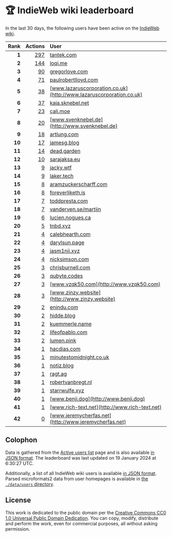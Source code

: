 # 🏆 IndieWeb wiki leaderboard

In the last 30 days, the following users have been active on the [IndieWeb wiki](https://indieweb.org).

| Rank | Actions | User |
|-----:|--------:|:-----|
| **1** | [297](https://indieweb.org/Special:Contributions/Tantek.com) | [tantek.com](http://tantek.com) |
| **2** | [144](https://indieweb.org/Special:Contributions/Loqi.me) | [loqi.me](http://loqi.me) |
| **3** | [90](https://indieweb.org/Special:Contributions/Gregorlove.com) | [gregorlove.com](http://gregorlove.com) |
| **4** | [71](https://indieweb.org/Special:Contributions/Paulrobertlloyd.com) | [paulrobertlloyd.com](http://paulrobertlloyd.com) |
| **5** | [38](https://indieweb.org/Special:Contributions/Www.lazaruscorporation.co.uk) | [www.lazaruscorporation.co.uk](http://www.lazaruscorporation.co.uk) |
| **6** | [37](https://indieweb.org/Special:Contributions/Kaja.sknebel.net) | [kaja.sknebel.net](http://kaja.sknebel.net) |
| **7** | [23](https://indieweb.org/Special:Contributions/Cali.moe) | [cali.moe](http://cali.moe) |
| **8** | [20](https://indieweb.org/Special:Contributions/Www.svenknebel.de) | [www.svenknebel.de](http://www.svenknebel.de) |
| **9** | [18](https://indieweb.org/Special:Contributions/Artlung.com) | [artlung.com](http://artlung.com) |
| **10** | [17](https://indieweb.org/Special:Contributions/Jamesg.blog) | [jamesg.blog](http://jamesg.blog) |
| **11** | [14](https://indieweb.org/Special:Contributions/Dead.garden) | [dead.garden](http://dead.garden) |
| **12** | [10](https://indieweb.org/Special:Contributions/Sarajaksa.eu) | [sarajaksa.eu](http://sarajaksa.eu) |
| **13** | [9](https://indieweb.org/Special:Contributions/Jacky.wtf) | [jacky.wtf](http://jacky.wtf) |
| **14** | [9](https://indieweb.org/Special:Contributions/Laker.tech) | [laker.tech](http://laker.tech) |
| **15** | [8](https://indieweb.org/Special:Contributions/Aramzuckerscharff.com) | [aramzuckerscharff.com](http://aramzuckerscharff.com) |
| **16** | [8](https://indieweb.org/Special:Contributions/Foreverliketh.is) | [foreverliketh.is](http://foreverliketh.is) |
| **17** | [7](https://indieweb.org/Special:Contributions/Toddpresta.com) | [toddpresta.com](http://toddpresta.com) |
| **18** | [7](https://indieweb.org/Special:Contributions/Vanderven.se_martijn) | [vanderven.se/martijn](http://vanderven.se/martijn) |
| **19** | [6](https://indieweb.org/Special:Contributions/Lucien.nogues.ca) | [lucien.nogues.ca](http://lucien.nogues.ca) |
| **20** | [5](https://indieweb.org/Special:Contributions/Tnbd.xyz) | [tnbd.xyz](http://tnbd.xyz) |
| **21** | [4](https://indieweb.org/Special:Contributions/Calebhearth.com) | [calebhearth.com](http://calebhearth.com) |
| **22** | [4](https://indieweb.org/Special:Contributions/Darylsun.page) | [darylsun.page](http://darylsun.page) |
| **23** | [4](https://indieweb.org/Special:Contributions/Jasm1nii.xyz) | [jasm1nii.xyz](http://jasm1nii.xyz) |
| **24** | [4](https://indieweb.org/Special:Contributions/Nicksimson.com) | [nicksimson.com](http://nicksimson.com) |
| **25** | [3](https://indieweb.org/Special:Contributions/Chrisburnell.com) | [chrisburnell.com](http://chrisburnell.com) |
| **26** | [3](https://indieweb.org/Special:Contributions/Qubyte.codes) | [qubyte.codes](http://qubyte.codes) |
| **27** | [3](https://indieweb.org/Special:Contributions/Www.vzqk50.com) | [www.vzqk50.com](http://www.vzqk50.com) |
| **28** | [3](https://indieweb.org/Special:Contributions/Www.zinzy.website) | [www.zinzy.website](http://www.zinzy.website) |
| **29** | [2](https://indieweb.org/Special:Contributions/Enindu.com) | [enindu.com](http://enindu.com) |
| **30** | [2](https://indieweb.org/Special:Contributions/Hidde.blog) | [hidde.blog](http://hidde.blog) |
| **31** | [2](https://indieweb.org/Special:Contributions/Kuemmerle.name) | [kuemmerle.name](http://kuemmerle.name) |
| **32** | [2](https://indieweb.org/Special:Contributions/Lifeofpablo.com) | [lifeofpablo.com](http://lifeofpablo.com) |
| **33** | [2](https://indieweb.org/Special:Contributions/Lumen.pink) | [lumen.pink](http://lumen.pink) |
| **34** | [1](https://indieweb.org/Special:Contributions/Hacdias.com) | [hacdias.com](http://hacdias.com) |
| **35** | [1](https://indieweb.org/Special:Contributions/Minutestomidnight.co.uk) | [minutestomidnight.co.uk](http://minutestomidnight.co.uk) |
| **36** | [1](https://indieweb.org/Special:Contributions/Notiz.blog) | [notiz.blog](http://notiz.blog) |
| **37** | [1](https://indieweb.org/Special:Contributions/Ragt.ag) | [ragt.ag](http://ragt.ag) |
| **38** | [1](https://indieweb.org/Special:Contributions/Robertvanbregt.nl) | [robertvanbregt.nl](http://robertvanbregt.nl) |
| **39** | [1](https://indieweb.org/Special:Contributions/Starrwulfe.xyz) | [starrwulfe.xyz](http://starrwulfe.xyz) |
| **40** | [1](https://indieweb.org/Special:Contributions/Www.benji.dog) | [www.benji.dog](http://www.benji.dog) |
| **41** | [1](https://indieweb.org/Special:Contributions/Www.rich-text.net) | [www.rich-text.net](http://www.rich-text.net) |
| **42** | [0](https://indieweb.org/Special:Contributions/Www.jeremycherfas.net) | [www.jeremycherfas.net](http://www.jeremycherfas.net) |


## Colophon

Data is gathered from the [Active users list](https://indieweb.org/Special:ActiveUsers) page and is also available [in JSON format](https://github.com/jgarber623/indieweb-wiki-leaderboard/blob/main/data/leaderboard.json). The leaderboard was last updated on 19 January 2024 at 6:30:27 UTC.

Additionally, a list of all IndieWeb wiki users is available [in JSON format](https://github.com/jgarber623/indieweb-wiki-leaderboard/blob/main/data/users.json). Parsed microformats2 data from user homepages is available in [the `./data/users` directory](https://github.com/jgarber623/indieweb-wiki-leaderboard/blob/main/data/users).

## License

This work is dedicated to the public domain per the [Creative Commons CC0 1.0 Universal Public Domain Dedication](https://creativecommons.org/publicdomain/zero/1.0/). You can copy, modify, distribute and perform the work, even for commercial purposes, all without asking permission.
